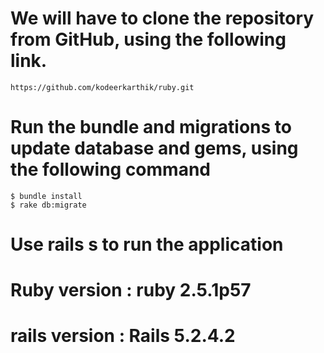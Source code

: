 # We will have to clone the repository from GitHub, using the following link.
	https://github.com/kodeerkarthik/ruby.git

# Run the bundle and migrations to update database and gems, using the following command
	$ bundle install
	$ rake db:migrate

# Use rails s to run the application

# Ruby version 	: ruby 2.5.1p57

# rails version	: Rails 5.2.4.2
